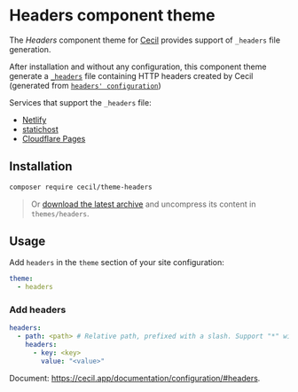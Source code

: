 # Headers component theme

The _Headers_ component theme for [Cecil](https://cecil.app) provides support of `_headers` file generation.

After installation and without any configuration, this component theme generate a [`_headers`](./layouts/_default/page.headers.twig) file containing HTTP headers created by Cecil (generated from [`headers' configuration`](https://cecil.app/documentation/configuration/#headers))

Services that support the `_headers` file:

- [Netlify](https://docs.netlify.com/manage/routing/headers/)
- [statichost](https://www.statichost.eu/docs/custom-headers/)
- [Cloudflare Pages](https://developers.cloudflare.com/pages/configuration/headers/)

## Installation

```bash
composer require cecil/theme-headers
```

> Or [download the latest archive](https://github.com/Cecilapp/theme-headers/releases/latest/) and uncompress its content in `themes/headers`.

## Usage

Add `headers` in the `theme` section of your site configuration:

```yaml
theme:
  - headers
```

### Add headers

```yaml
headers:
  - path: <path> # Relative path, prefixed with a slash. Support "*" wildcard.
    headers:
      - key: <key>
        value: "<value>"
```

Document: <https://cecil.app/documentation/configuration/#headers>.
